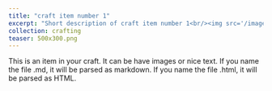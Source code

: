 ```yaml
---
title: "craft item number 1"
excerpt: "Short description of craft item number 1<br/><img src='/images/500x300.png'>"
collection: crafting
teaser: 500x300.png
---
```


This is an item in your craft. It can be have images or nice text. If you name the file .md, it will be parsed as markdown. If you name the file .html, it will be parsed as HTML. 

